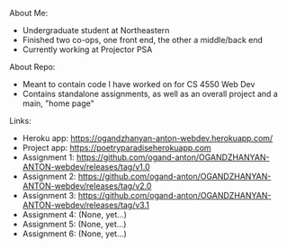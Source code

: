 About Me:
- Undergraduate student at Northeastern
- Finished two co-ops, one front end, the other a middle/back end
- Currently working at Projector PSA

About Repo:
- Meant to contain code I have worked on for CS 4550 Web Dev
- Contains standalone assignments, as well as an overall project and a main, "home page"

Links:
- Heroku app:   https://ogandzhanyan-anton-webdev.herokuapp.com/
- Project app:  https://poetryparadiseherokuapp.com
- Assignment 1: https://github.com/ogand-anton/OGANDZHANYAN-ANTON-webdev/releases/tag/v1.0
- Assignment 2: https://github.com/ogand-anton/OGANDZHANYAN-ANTON-webdev/releases/tag/v2.0
- Assignment 3: https://github.com/ogand-anton/OGANDZHANYAN-ANTON-webdev/releases/tag/v3.1
- Assignment 4: (None, yet...)
- Assignment 5: (None, yet...)
- Assignment 6: (None, yet...)
